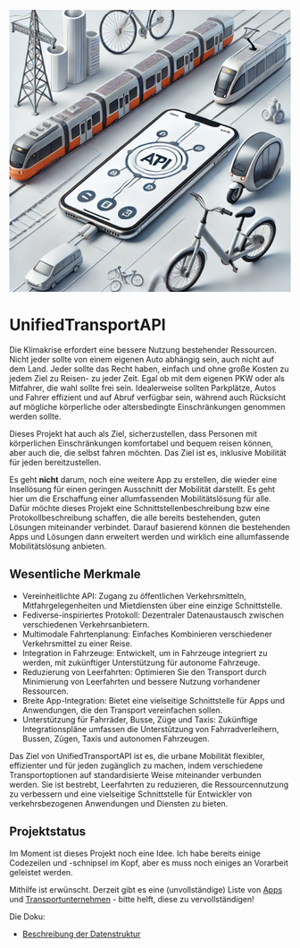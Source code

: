 ![UnifiedTransportAPI-Logo](logo-unified-transport-api.webp)
# UnifiedTransportAPI
Die Klimakrise erfordert eine bessere Nutzung bestehender Ressourcen. Nicht jeder sollte von einem eigenen Auto abhängig sein, auch nicht auf dem Land. Jeder sollte das Recht haben, einfach und ohne große Kosten zu jedem Ziel zu Reisen- zu jeder Zeit.
Egal ob mit dem eigenen PKW oder als Mitfahrer, die wahl sollte frei sein.
Idealerweise sollten Parkplätze, Autos und Fahrer effizient und auf Abruf verfügbar sein, während auch Rücksicht auf mögliche körperliche oder altersbedingte Einschränkungen genommen werden sollte.

Dieses Projekt hat auch als Ziel, sicherzustellen, dass Personen mit körperlichen Einschränkungen komfortabel und bequem reisen können, aber auch die, die selbst fahren möchten. Das Ziel ist es, inklusive Mobilität für jeden bereitzustellen.

Es geht **nicht** darum, noch eine weitere App zu erstellen, die wieder eine Insellösung für einen geringen Ausschnitt der Mobilität darstellt. Es geht hier um die Erschaffung einer allumfassenden Mobilitätslösung für alle. Dafür möchte dieses Projekt eine Schnittstellenbeschreibung bzw eine Protokollbeschreibung schaffen, die alle bereits bestehenden, guten Lösungen miteinander verbindet.
Darauf basierend können die bestehenden Apps und Lösungen dann erweitert werden und wirklich eine allumfassende Mobilitätslösung anbieten.

## Wesentliche Merkmale
- Vereinheitlichte API: Zugang zu öffentlichen Verkehrsmitteln, Mitfahrgelegenheiten und Mietdiensten über eine einzige Schnittstelle.
- Fediverse-inspiriertes Protokoll: Dezentraler Datenaustausch zwischen verschiedenen Verkehrsanbietern.
- Multimodale Fahrtenplanung: Einfaches Kombinieren verschiedener Verkehrsmittel zu einer Reise.
- Integration in Fahrzeuge: Entwickelt, um in Fahrzeuge integriert zu werden, mit zukünftiger Unterstützung für autonome Fahrzeuge.
- Reduzierung von Leerfahrten: Optimieren Sie den Transport durch Minimierung von Leerfahrten und bessere Nutzung vorhandener Ressourcen.
- Breite App-Integration: Bietet eine vielseitige Schnittstelle für Apps und Anwendungen, die den Transport vereinfachen sollen.
- Unterstützung für Fahrräder, Busse, Züge und Taxis: Zukünftige Integrationspläne umfassen die Unterstützung von Fahrradverleihern, Bussen, Zügen, Taxis und autonomen Fahrzeugen.

Das Ziel von UnifiedTransportAPI ist es, die urbane Mobilität flexibler, effizienter und für jeden zugänglich zu machen, indem verschiedene Transportoptionen auf standardisierte Weise miteinander verbunden werden. Sie ist bestrebt, Leerfahrten zu reduzieren, die Ressourcennutzung zu verbessern und eine vielseitige Schnittstelle für Entwickler von verkehrsbezogenen Anwendungen und Diensten zu bieten.

## Projektstatus

Im Moment ist dieses Projekt noch eine Idee. Ich habe bereits einige Codezeilen und -schnipsel im Kopf, aber es muss noch einiges an Vorarbeit geleistet werden.

Mithilfe ist erwünscht. Derzeit gibt es eine (unvollständige) Liste von [Apps](https://unified-transport-api.linuxundmehr.de/collected-data-apps/) und [Transportunternehmen](https://unified-transport-api.linuxundmehr.de/collected-data-companies/) - bitte helft, diese zu vervollständigen!

Die Doku:
- [Beschreibung der Datenstruktur](docu/de/json_aufbau_de.md)